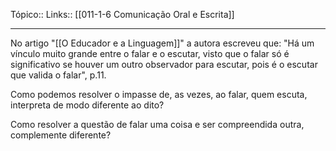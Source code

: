 Tópico::
Links:: [[011-1-6 Comunicação Oral e Escrita]]

---

No artigo "[[O Educador e a Linguagem]]" a autora escreveu que: "Há um vínculo muito grande entre o falar e o escutar, visto que o falar só é significativo se houver um outro observador para escutar, pois é o escutar que valida o falar", p.11. 

Como podemos resolver o impasse de, as vezes, ao falar, quem escuta, interpreta de modo diferente ao dito? 

Como resolver a questão de falar uma coisa e ser compreendida outra, complemente diferente?
